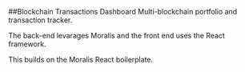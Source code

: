 ##Blockchain Transactions Dashboard
Multi-blockchain portfolio and transaction tracker.

The back-end levarages Moralis and the front end uses the React framework.

This builds on the Moralis React boilerplate.

